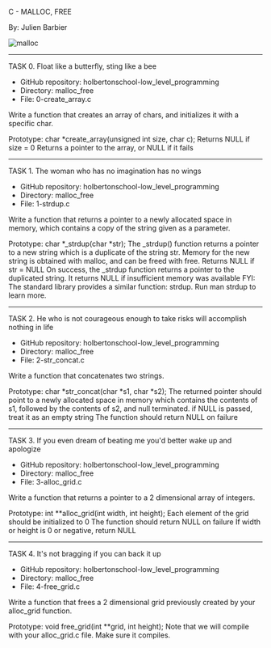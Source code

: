 C - MALLOC, FREE

By: Julien Barbier

<img src="https://miro.medium.com/v2/resize:fit:1400/1*7lBxAamBlTEtKNdr1MOgPQ.jpeg" alt="malloc">

-----------------------

TASK 0. Float like a butterfly, sting like a bee

- GitHub repository: holbertonschool-low_level_programming
- Directory: malloc_free
- File: 0-create_array.c

Write a function that creates an array of chars, and initializes it with a
specific char.

Prototype: char *create_array(unsigned int size, char c);
Returns NULL if size = 0
Returns a pointer to the array, or NULL if it fails

------------------------

TASK 1. The woman who has no imagination has no wings

- GitHub repository: holbertonschool-low_level_programming
- Directory: malloc_free
- File: 1-strdup.c

Write a function that returns a pointer to a newly allocated space in memory,
which contains a copy of the string given as a parameter.

Prototype: char *_strdup(char *str);
The _strdup() function returns a pointer to a new string which is a duplicate of
 the string str. Memory for the new string is obtained with malloc,
 and can be freed with free.
Returns NULL if str = NULL
On success, the _strdup function returns a pointer to the duplicated string.
It returns NULL if insufficient memory was available
FYI: The standard library provides a similar function: strdup. Run man strdup
to learn more.

------------------------

TASK 2. He who is not courageous enough to take risks will accomplish nothing
in life

- GitHub repository: holbertonschool-low_level_programming
- Directory: malloc_free
- File: 2-str_concat.c

Write a function that concatenates two strings.

Prototype: char *str_concat(char *s1, char *s2);
The returned pointer should point to a newly allocated space in memory
which contains the contents of s1, followed by the contents of s2,
and null terminated. if NULL is passed, treat it as an empty string
The function should return NULL on failure

-------------------------

TASK 3. If you even dream of beating me you'd better wake up and apologize

- GitHub repository: holbertonschool-low_level_programming
- Directory: malloc_free
- File: 3-alloc_grid.c

Write a function that returns a pointer to a 2 dimensional array of integers.

Prototype: int **alloc_grid(int width, int height);
Each element of the grid should be initialized to 0
The function should return NULL on failure
If width or height is 0 or negative, return NULL

--------------------------

TASK 4. It's not bragging if you can back it up

- GitHub repository: holbertonschool-low_level_programming
- Directory: malloc_free
- File: 4-free_grid.c

Write a function that frees a 2 dimensional grid previously created
by your alloc_grid function.

Prototype: void free_grid(int **grid, int height);
Note that we will compile with your alloc_grid.c file. Make sure it compiles.
